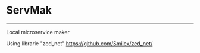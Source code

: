 # ServMak
--------
Local microservice maker



Using librarie "zed_net"
https://github.com/Smilex/zed_net/